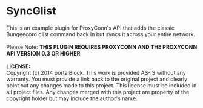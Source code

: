 SyncGlist
===========
This is an example plugin for ProxyConn's API that adds the classic Bungeecord glist command back in but syncs it across your entire network.<br><br>Please Note: **THIS PLUGIN REQUIRES PROXYCONN AND THE PROXYCONN API VERSION 0.3 OR HIGHER**
<br><br>
**LICENSE:**<br>
Copyright (c) 2014 portalBlock. This work is provided AS-IS without any warranty.
You must provide a link back to the original project and clearly point out any changes made to this project.
This license must be included in all project files.
Any changes merged with this project are property of the copyright holder but may include the author's name.
